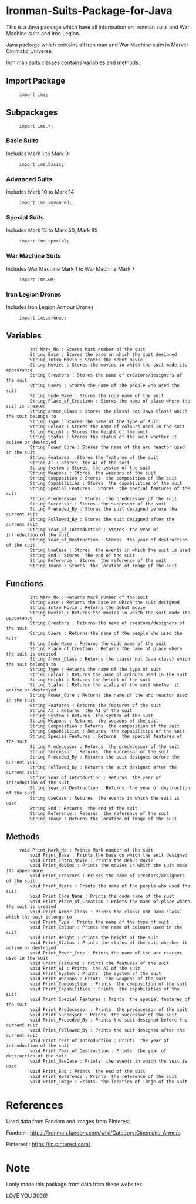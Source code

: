 # Ironman-Suits-Package-for-Java
This is a Java package which have all information on Ironman suits and War Machine suits and Iron Legion.

Java package which contains all Iron man and War Machine suits in Marvel Cinimatic Universe.

Iron man suits classes contains variables and methods.

## Import Package
	     import ims;
## Subpackages
	     import ims.*;
### Basic Suits
Includes Mark 1 to Mark 9
				
	     import ims.basic;
	     
### Advanced Suits
Includes Mark 10 to Mark 14

	     import ims.advanced;
### Special Suits
Includes Mark 15 to Mark 50, Mark 85

	     import ims.special;
### War Machine Suits
Includes War Machine Mark 1 to War Machine Mark 7

	     import ims.wm;
### Iron Legion Drones
Includes Iron Legion Armour Drones

	     import ims.drones;

## Variables

 	     	 int Mark_No : Stores Mark number of the suit
 	     	 String Base : Stores the base on which the suit designed
             String Intro_Movie : Stores the debut movie
             String Movies : Stores the movies in which the suit made its appearance
             String Creators : Stores the name of creators/designers of the suit
             String Users : Stores the name of the people who used the suit
             String Code_Name : Stores the code name of the suit
             String Place_of_Creation : Stores the name of place where the suit is created
             String Armor_Class : Stores the class( not Java class) which the suit belongs to
             String Type : Stores the name of the type of suit
             String Colour : Stores the name of colours used in the suit
             String Height : Stores the height of the suit
             String Status : Stores the status of the suit whether it active or destroyed
             String Power_Core : Stores the name of the arc reactor used in the suit
             String Features : Stores the features of the suit 
             String AI : Stores  the AI of the suit
             String System : Stores  the system of the suit
             String Weapons : Stores  the weapons of the suit
             String Composition : Stores  the composition of the suit
             String Capabilities : Stores  the capabilities of the suit
             String Special_Features : Stores  the special features of the suit
             String Predecessor : Stores  the predecessor of the suit
             String Successor : Stores  the successor of the suit
             String Preceded_By : Stores the suit designed before the current suit
             String Followed_By : Stores the suit designed after the current suit
             String Year_of_Introduction : Stores  the year of introduction of the suit
             String Year_of_Destruction : Stores  the year of destruction of the suit
             String UseCase : Stores  the events in which the suit is used
             String End : Stores  the end of the suit
             String Reference : Stores  the reference of the suit
             String Image : Stores  the location of image of the suit
			   
## Functions

	     	 int Mark_No : Returns Mark number of the suit
             String Base : Returns the base on which the suit designed
             String Intro_Movie : Returns the debut movie
             String Movies : Returns the movies in which the suit made its appearance
             String Creators : Returns the name of creators/designers of the suit
             String Users : Returns the name of the people who used the suit
             String Code_Name : Returns the code name of the suit
             String Place_of_Creation : Returns the name of place where the suit is created
             String Armor_Class : Returns the class( not Java class) which the suit belongs to
             String Type : Returns the name of the type of suit
             String Colour : Returns the name of colours used in the suit
             String Height : Returns the height of the suit
             String Status : Returns the status of the suit whether it active or destroyed
             String Power_Core : Returns the name of the arc reactor used in the suit
             String Features : Returns the features of the suit 
             String AI : Returns  the AI of the suit
             String System : Returns  the system of the suit
             String Weapons : Returns  the weapons of the suit
             String Composition : Returns  the composition of the suit
             String Capabilities : Returns  the capabilities of the suit
             String Special_Features : Returns  the special features of the suit
             String Predecessor : Returns  the predecessor of the suit
             String Successor : Returns  the successor of the suit
             String Preceded_By : Returns the suit designed before the current suit
             String Followed_By : Returns the suit designed after the current suit
             String Year_of_Introduction : Returns  the year of introduction of the suit
             String Year_of_Destruction : Returns  the year of destruction of the suit
             String UseCase : Returns  the events in which the suit is used
             String End : Returns  the end of the suit
             String Reference : Returns  the reference of the suit
             String Image : Returns the location of image of the suit
			   
## Methods

		 void Print_Mark_No : Prints Mark number of the suit
             void Print_Base : Prints the base on which the suit designed
             void Print_Intro_Movie : Prints the debut movie
             void Print_Movies : Prints the movies in which the suit made its appearance
             void Print_Creators : Prints the name of creators/designers of the suit
             void Print_Users : Prints the name of the people who used the suit
             void Print_Code_Name : Prints the code name of the suit
             void Print_Place_of_Creation : Prints the name of place where the suit is created
             void Print_Armor_Class : Prints the class( not Java class) which the suit belongs to
             void Print_Type : Prints the name of the type of suit
             void Print_Colour : Prints the name of colours used in the suit
             void Print_Height : Prints the height of the suit
             void Print_Status : Prints the status of the suit whether it active or destroyed
             void Print_Power_Core : Prints the name of the arc reactor used in the suit
             void Print_Features : Prints the features of the suit 
             void Print_AI : Prints  the AI of the suit
             void Print_System : Prints  the system of the suit
             void Print_Weapons : Prints  the weapons of the suit
             void Print_Composition : Prints  the composition of the suit
             void Print_Capabilities : Prints  the capabilities of the suit
             void Print_Special_Features : Prints  the special features of the suit
             void Print_Predecessor : Prints  the predecessor of the suit
             void Print_Successor : Prints  the successor of the suit
             void Print_Preceded_By : Prints the suit designed before the current suit
             void Print_Followed_By : Prints the suit designed after the current suit
             void Print_Year_of_Introduction : Prints  the year of introduction of the suit
             void Print_Year_of_Destruction : Prints  the year of destruction of the suit
             void Print_UseCase : Prints  the events in which the suit is used
             void Print_End : Prints  the end of the suit
             void Print_Reference : Prints  the reference of the suit
             void Print_Image : Prints  the location of image of the suit
			   
# References

Used data from Fandom and Images from Pinterest.

Fandom : https://ironman.fandom.com/wiki/Category:Cinematic_Armors

Pinterest : https://in.pinterest.com/

# Note

I only made this package from data from these websites.

LOVE YOU 3000!
